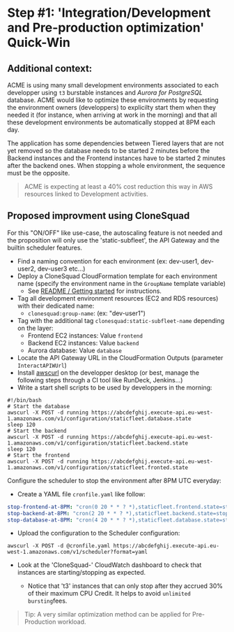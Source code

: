 # Step #1: 'Integration/Development and Pre-production optimization' Quick-Win 

## Additional context:

ACME is using many small development environments associated to each developper using `t3` burstable instances and *Aurora for PostgreSQL* database.
ACME would like to optimize these environments by requesting the environment owners (developpers) to explicilty start them when they needed it
(for instance, when arriving at work in the morning) and that all these development environments be automatically stopped at 8PM each day. 

The application has some dependencies between Tiered layers that are not yet removed so the database needs to be started 2 minutes before the Backend instances and the Frontend instances have to be started 2 minutes after the backend ones.
When stopping a whole environment, the sequence must be the opposite.

> ACME is expecting at least a 40% cost reduction this way in AWS resources linked to Development activities.

## Proposed improvment using CloneSquad

For this "ON/OFF" like use-case, the autoscaling feature is not needed and the proposition will only use the 'static-subfleet', the API Gateway and the builtin scheduler features.

* Find a naming convention for each environment (ex: dev-user1, dev-user2, dev-user3 etc...)
* Deploy a CloneSquad CloudFormation template for each environment name (specify the environment name in the `GroupName` template variable)
	- See [README / Getting started](../README.md#installing--getting-started) for instructions.
* Tag all development environment resources (EC2 and RDS resources) with their dedicated name:
	- `clonesquad:group-name`: <GroupName> (ex: "dev-user1")
* Tag with the additional tag `clonesquad:static-subfleet-name` depending on the layer:
	- Frontend EC2 instances: Value `frontend`
	- Backend EC2 instances: Value `backend`
	- Aurora database: Value `database`
* Locate the API Gateway URL in the CloudFormation Outputs (parameter `InteractAPIWUrl`)
* Install [awscurl](https://github.com/okigan/awscurl) on the developper desktop (or best, manage the following steps through a CI tool like RunDeck, Jenkins...)
* Write a start shell scripts to be used by developpers in the morning:

```shell
#!/bin/bash
# Start the database
awscurl -X POST -d running https://abcdefghij.execute-api.eu-west-1.amazonaws.com/v1/configuration/staticfleet.database.state
sleep 120
# Start the backend
awscurl -X POST -d running https://abcdefghij.execute-api.eu-west-1.amazonaws.com/v1/configuration/staticfleet.backend.state
sleep 120
# Start the frontend
awscurl -X POST -d running https://abcdefghij.execute-api.eu-west-1.amazonaws.com/v1/configuration/staticfleet.fronted.state
```

Configure the scheduler to stop the environment after 8PM UTC everyday:
* Create a YAML file `cronfile.yaml` like follow:
```yaml
stop-frontend-at-8PM: "cron(0 20 * * ? *),staticfleet.frontend.state=stopped"
stop-backend-at-8PM: "cron(2 20 * * ? *),staticfleet.backend.state=stopped"
stop-database-at-8PM: "cron(4 20 * * ? *),staticfleet.database.state=stopped"
```

* Upload the configuration to the Scheduler configuration:

```shell
awscurl -X POST -d @cronfile.yaml https://abcdefghij.execute-api.eu-west-1.amazonaws.com/v1/scheduler?format=yaml
```

* Look at the 'CloneSquad-<GroupName>' CloudWatch dashboard to check that instances are starting/stopping as expected.
	- Notice that 't3' instances that can only stop after they accrued 30% of their maximum CPU Credit. It helps to avoid
`unlimited bursting`fees.

> Tip: A very similar optimization method can be applied for Pre-Production workload.

